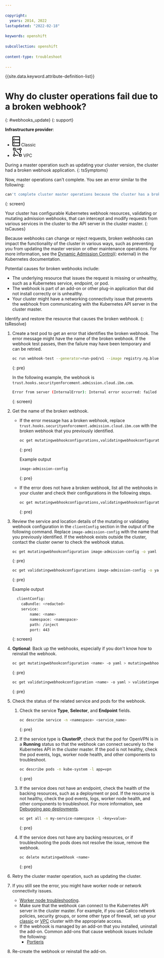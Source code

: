 ```yaml
---

copyright: 
  years: 2014, 2022
lastupdated: "2022-02-18"

keywords: openshift

subcollection: openshift

content-type: troubleshoot

---
```


{{site.data.keyword.attribute-definition-list}}


# Why do cluster operations fail due to a broken webhook?
{: #webhooks_update}
{: support}

**Infrastructure provider**:
* ![Classic infrastructure provider icon.](images/icon-classic-2.svg) Classic
* ![VPC infrastructure provider icon.](images/icon-vpc-2.svg) VPC


During a master operation such as updating your cluster version, the cluster had a broken webhook application.
{: tsSymptoms}

Now, master operations can't complete. You see an error similar to the following:

```sh
can't complete cluster master operations because the cluster has a broken webhook application. For more information, see the troubleshooting docs: 'https://ibm.biz/master_webhook'
```
{: screen}


Your cluster has configurable Kubernetes webhook resources, validating or mutating admission webhooks, that can intercept and modify requests from various services in the cluster to the API server in the cluster master.
{: tsCauses}

Because webhooks can change or reject requests, broken webhooks can impact the functionality of the cluster in various ways, such as preventing you from updating the master version or other maintenance operations. For more information, see the [Dynamic Admission Control](https://kubernetes.io/docs/reference/access-authn-authz/extensible-admission-controllers/){: external} in the Kubernetes documentation.

Potential causes for broken webhooks include:
*   The underlying resource that issues the request is missing or unhealthy, such as a Kubernetes service, endpoint, or pod.
*   The webhook is part of an add-on or other plug-in application that did not install correctly or is unhealthy.
*   Your cluster might have a networking connectivity issue that prevents the webhook from communicating with the Kubernetes API server in the cluster master.

Identify and restore the resource that causes the broken webhook.
{: tsResolve}

1. Create a test pod to get an error that identifies the broken webhook. The error message might have the name of the broken webhook. If the webhook test passes, then the failure may have been temporary and can be retried.
    ```sh
    oc run webhook-test --generator=run-pod/v1 --image registry.ng.bluemix.net/armada-master/pause:3.2 -n ibm-system
    ```
    {: pre}

    In the following example, the webhook is `trust.hooks.securityenforcement.admission.cloud.ibm.com`.
    ```sh
    Error from server (InternalError): Internal error occurred: failed calling webhook "trust.hooks.securityenforcementadmission.cloud.ibm.com": Post https://ibmcloud-image-enforcement.ibm-system.svc:443/mutating-pods?timeout=30s: dialtcp 172.21.xxx.xxx:443: connect: connection timed out
    ```
    {: screen}

2. Get the name of the broken webhook.
    *   If the error message has a broken webhook, replace `trust.hooks.securityenforcement.admission.cloud.ibm.com` with the broken webhook that you previously identified.
        ```sh
        oc get mutatingwebhookconfigurations,validatingwebhookconfigurations -o jsonpath='{.items[?(@.webhooks[*].name=="trust.hooks.securityenforcement.admission.cloud.ibm.com")].metadata.name}{"\n"}'
        ```
        {: pre}

        Example output
        ```sh
        image-admission-config
        ```
        {: pre}

    *   If the error does not have a broken webhook, list all the webhooks in your cluster and check their configurations in the following steps.
        ```sh
        oc get mutatingwebhookconfigurations,validatingwebhookconfigurations
        ```
        {: pre}  
            
3. Review the service and location details of the mutating or validating webhook configuration in the `clientConfig` section in the output of the following command. Replace `image-admission-config` with the name that you previously identified. If the webhook exists outside the cluster, contact the cluster owner to check the webhook status.
    ```sh
    oc get mutatingwebhookconfiguration image-admission-config -o yaml
    ```
    {: pre}

    ```sh
    oc get validatingwebhookconfigurations image-admission-config -o yaml
    ```
    {: pre}

    Example output

    ```sh
      clientConfig:
        caBundle: <redacted>
        service:
            name: <name>
            namespace: <namespace>
            path: /inject
            port: 443
    ```
    {: screen}

4. **Optional**: Back up the webhooks, especially if you don't know how to reinstall the webhook.
    ```sh
    oc get mutatingwebhookconfiguration <name> -o yaml > mutatingwebhook-backup.yaml
    ```
    {: pre}

    ```sh
    oc get validatingwebhookconfiguration <name> -o yaml > validatingwebhook-backup.yaml
    ```
    {: pre}

5. Check the status of the related service and pods for the webhook.
    1. Check the service **Type**, **Selector**, and **Endpoint** fields.
        ```sh
        oc describe service -n <namespace> <service_name>
        ```
        {: pre}

    2. If the service type is **ClusterIP**, check that the pod for OpenVPN is in a **Running** status so that the webhook can connect securely to the Kubernetes API in the cluster master. If the pod is not healthy, check the pod events, logs, worker node health, and other components to troubleshoot.
        ```sh
        oc describe pods -n kube-system -l app=vpn
        ```
        {: pre}

    3. If the service does not have an endpoint, check the health of the backing resources, such as a deployment or pod. If the resource is not healthy, check the pod events, logs, worker node health, and other components to troubleshoot. For more information, see [Debugging app deployments](/docs/containers?topic=containers-debug_apps).
        ```sh
        oc get all -n my-service-namespace -l <key=value>
        ```
        {: pre}

    4. If the service does not have any backing resources, or if troubleshooting the pods does not resolve the issue, remove the webhook.
        ```sh
        oc delete mutatingwebhook <name>
        ```
        {: pre}

6. Retry the cluster master operation, such as updating the cluster.
7. If you still see the error, you might have worker node or network connectivity issues.
    *   [Worker node troubleshooting](/docs/containers?topic=containers-debug_worker_nodes).
    *   Make sure that the webhook can connect to the Kubernetes API server in the cluster master. For example, if you use Calico network policies, security groups, or some other type of firewall, set up your [classic](/docs/containers?topic=containers-firewall) or [VPC](/docs/containers?topic=containers-vpc-firewall) cluster with the appropriate access.
    *   If the webhook is managed by an add-on that you installed, uninstall the add-on. Common add-ons that cause webhook issues include the following:
        * [Portieris](/docs/openshift?topic=openshift-images#portieris-image-sec)
8. Re-create the webhook or reinstall the add-on.




